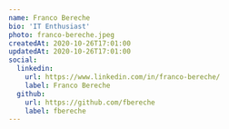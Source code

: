 ```yaml
---
name: Franco Bereche
bio: 'IT Enthusiast'
photo: franco-bereche.jpeg
createdAt: 2020-10-26T17:01:00
updatedAt: 2020-10-26T17:01:00
social:
  linkedin:
    url: https://www.linkedin.com/in/franco-bereche/
    label: Franco Bereche
  github:
    url: https://github.com/fbereche
    label: fbereche
---
```

